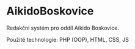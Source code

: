 AikidoBoskovice
===

Redakční systém pro oddíl Aikido Boskovice.

Použité technologie: PHP (OOP), HTML, CSS, JS
